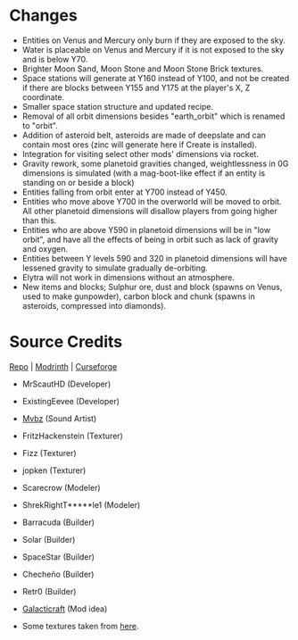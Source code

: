 # Changes #
* Entities on Venus and Mercury only burn if they are exposed to the sky.
* Water is placeable on Venus and Mercury if it is not exposed to the sky and is below Y70.
* Brighter Moon Sand, Moon Stone and Moon Stone Brick textures.
* Space stations will generate at Y160 instead of Y100, and not be created if there are blocks between Y155 and Y175 at the player's X, Z coordinate.
* Smaller space station structure and updated recipe.
* Removal of all orbit dimensions besides "earth_orbit" which is renamed to "orbit".
* Addition of asteroid belt, asteroids are made of deepslate and can contain most ores (zinc will generate here if Create is installed).
* Integration for visiting select other mods' dimensions via rocket.
* Gravity rework, some planetoid gravities changed, weightlessness in 0G dimensions is simulated (with a mag-boot-like effect if an entity is standing on or beside a block)
* Entities falling from orbit enter at Y700 instead of Y450.
* Entities who move above Y700 in the overworld will be moved to orbit. All other planetoid dimensions will disallow players from going higher than this.
* Entities who are above Y590 in planetoid dimensions will be in "low orbit", and have all the effects of being in orbit such as lack of gravity and oxygen.
* Entities between Y levels 590 and 320 in planetoid dimensions will have lessened gravity to simulate gradually de-orbiting.
* Elytra will not work in dimensions without an atmosphere.
* New items and blocks; Sulphur ore, dust and block (spawns on Venus, used to make gunpowder), carbon block and chunk (spawns in asteroids, compressed into diamonds).

# Source Credits #
[Repo](https://github.com/MrScautHD/Beyond-Earth) | [Modrinth](https://modrinth.com/mod/beyond-earth) | [Curseforge](https://www.curseforge.com/minecraft/mc-mods/beyond-earth)

  * MrScautHD (Developer)
  * ExistingEevee (Developer)
  * [Mvbz](https://www.youtube.com/channel/UC2e-rv7O4zYaKfRfhsuDeow/videos) (Sound Artist)
  * FritzHackenstein (Texturer)
  * Fizz (Texturer)
  * jopken (Texturer)
  * Scarecrow (Modeler)
  * ShrekRightT*****le1 (Modeler)
  * Barracuda (Builder)
  * Solar (Builder)
  * SpaceStar (Builder)
  * Checheño (Builder)
  * Retr0 (Builder)
  * [Galacticraft](https://www.curseforge.com/minecraft/mc-mods/galacticraft-legacy) (Mod idea)

  * Some textures taken from [here](https://www.minecraftforum.net/forums/mapping-and-modding-java-edition/resource-packs/resource-pack-discussion/2981321-free-to-use-public-domain-textures-for-mods).